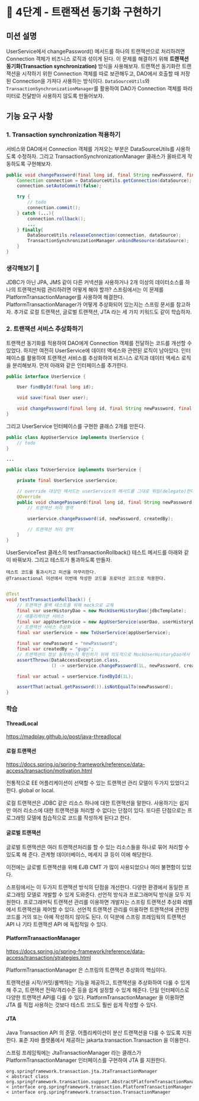 # 🚀 4단계 - 트랜잭션 동기화 구현하기

## 미션 설명

UserService에서 changePassword() 메서드를 하나의 트랜잭션으로 처리하려면 Connection 객체가 비즈니스 로직과 섞이게 된다.
이 문제를 해결하기 위해 **트랜잭션 동기화(Transaction synchronization)** 방식을 사용해보자.
트랜잭션 동기화란 트랜잭션을 시작하기 위한 Connection 객체를 따로 보관해두고, DAO에서 호출할 때 저장된 Connection을 가져다 사용하는 방식이다.
`DataSourceUtils`와 `TransactionSynchronizationManager`를 활용하여 DAO가 Connection 객체를 파라미터로 전달받아 사용하지 않도록 만들어보자.

## 기능 요구 사항

### 1. Transaction synchronization 적용하기

서비스와 DAO에서 Connection 객체를 가져오는 부분은 DataSourceUtils를 사용하도록 수정하자.
그리고 TransactionSynchronizationManager 클래스가 올바르게 작동하도록 구현해보자.

```java
public void changePassword(final long id, final String newPassword, final String createdBy) {
    Connection connection = DataSourceUtils.getConnection(dataSource);
    connection.setAutoCommit(false);

    try {
        // todo
        connection.commit();
    } catch (...){
        connection.rollback();
        ...
    } finally{
        DataSourceUtils.releaseConnection(connection, dataSource);
        TransactionSynchronizationManager.unbindResource(dataSource);
    }
}
```

### 생각해보기 🤔

JDBC가 아닌 JPA, JMS 같이 다른 커넥션을 사용하거나 2개 이상의 데이터소스를 하나의 트랜잭션처럼 관리하려면 어떻게 해야 할까?
스프링에서는 이 문제를 PlatformTransactionManager를 사용하여 해결한다.
PlatformTransactionManager가 어떻게 추상화되어 있는지는 스프링 문서를 참고하자.
추가로 로컬 트랜잭션, 글로벌 트랜잭션, JTA 라는 세 가지 키워드도 같이 학습하자.

### 2. 트랜잭션 서비스 추상화하기

트랜잭션 동기화를 적용하여 DAO에게 Connection 객체를 전달하는 코드를 개선할 수 있었다.
하지만 여전히 UserService에 데이터 액세스와 관련된 로직이 남아있다.
인터페이스를 활용하여 트랜잭션 서비스를 추상화하여 비즈니스 로직과 데이터 액세스 로직을 분리해보자.
먼저 아래와 같은 인터페이스를 추가한다.

```java
public interface UserService {

    User findById(final long id);

    void save(final User user);

    void changePassword(final long id, final String newPassword, final String createdBy);
}
```

그리고 UserService 인터페이스를 구현한 클래스 2개를 만든다.

```java
public class AppUserService implements UserService {
    // todo
}
```

```java
...

public class TxUserService implements UserService {

    private final UserService userService;

    // override 대상인 메서드는 userService의 메서드를 그대로 위임(delegate)한다.
    @Override
    public void changePassword(final long id, final String newPassword, final String createdBy) {
        // 트랜잭션 처리 영역

        userService.changePassword(id, newPassword, createdBy);

        // 트랜잭션 처리 영역
    }
}
```

UserServiceTest 클래스의 testTransactionRollback() 테스트 메서드를 아래와 같이 바꿔보자.
그리고 테스트가 통과하도록 만들자.

```
테스트 코드를 통과시키고 미션을 마무리한다.
@Transactional 미션에서 이번에 작성한 코드를 프로덕션 코드으로 적용한다.
```

```java

@Test
void testTransactionRollback() {
    // 트랜잭션 롤백 테스트를 위해 mock으로 교체
    final var userHistoryDao = new MockUserHistoryDao(jdbcTemplate);
    // 애플리케이션 서비스
    final var appUserService = new AppUserService(userDao, userHistoryDao);
    // 트랜잭션 서비스 추상화
    final var userService = new TxUserService(appUserService);

    final var newPassword = "newPassword";
    final var createdBy = "gugu";
    // 트랜잭션이 정상 동작하는지 확인하기 위해 의도적으로 MockUserHistoryDao에서 예외를 발생시킨다.
    assertThrows(DataAccessException.class,
                 () -> userService.changePassword(1L, newPassword, createdBy));

    final var actual = userService.findById(1L);

    assertThat(actual.getPassword()).isNotEqualTo(newPassword);
}

```

### 학습

#### ThreadLocal

https://madplay.github.io/post/java-threadlocal

#### 로컬 트랜잭션

https://docs.spring.io/spring-framework/reference/data-access/transaction/motivation.html

전통적으로 EE 어플리케이션이 선택할 수 있는 트랜잭션 관리 모델이 두가지 있었다고 한다. global or local.

로컬 트랜잭션은 JDBC 같은 리소스 하나에 대한 트랜잭션을 말한다. 사용하기는 쉽지만 여러 리소스에 대한 트랜잭션을 처리할 수 없다는 단점이 있다. 또다른 단점으로는 프로그래밍 모델에 침습적으로 코드를 작성하게
된다고 한다.

#### 글로벌 트랜잭션

글로벌 트랜잭션은 여러 트랜잭션처리를 할 수 있는 리소스들을 하나로 묶어 처리할 수 있도록 해 준다.
관계형 데이터베이스, 메세지 큐 등이 이에 해당한다.

이전에는 글로벌 트랜잭션을 위해 EJB CMT 가 많이 사용되었으나 여러 불편함이 있었다.

스프링에서는 이 두가지 트랜잭션 방식의 단점을 개선한다. 다양한 환경에서 동일한 프로그래밍 모델로 개발할 수 있게 도와준다. 선언적 방식과 프로그래머틱 방식을 모두 지원한다. 프로그래머틱 트랜잭션 관리를 이용하면
개발자는 스프링 트랜잭션 추상화 레벨에서 트랜잭션을 제어할 수 있다. 선언적 트랜잭션 관리를 이용하면 트랜잭션에 관련된 코드를 거의 또는 아예 작성하지 않아도 된다. 이 덕분에 스프링 프레임웍의 트랜잭션 API 나
기타 트랜잭션 API 에 독립적일 수 있다.

#### PlatformTransactionManager

https://docs.spring.io/spring-framework/reference/data-access/transaction/strategies.html

PlatformTransactionManager 은 스프링의 트랜잭션 추상화의 핵심이다.

트랜잭션을 시작/커밋/롤백하는 기능을 제공하고, 트랜잭션을 추상화하여 다룰 수 있게 해 주고, 트랜잭션 전략/격리수준 등을 쉽게 설정할 수 있게 해준다. 단일 인터페이스로 다양한 트랜잭션 API를 다룰 수 있다.
PlatformTransactionManager 을 이용하면 JTA 를 직접 사용하는 것보다 테스트 코드도 훨씬 쉽게 작성할 수 있다.

#### JTA

Java Transaction API 의 준말.
어플리케이션이 분산 트랜잭션을 다룰 수 있도록 지원한다.
표준 자바 플랫폼에서 제공하는 jakarta.transaction.Transaction 을 이용한다.

스프링 프레임웍에는 JtaTransactionManager 라는 클래스가 PlatformTransactionManager 인터페이스를 구현하여 JTA 를 지원한다.

```
org.springframework.transaction.jta.JtaTransactionManager
< abstract class org.springframework.transaction.support.AbstractPlatformTransactionManager
< interface org.springframework.transaction.PlatformTransactionManager
< interface org.springframework.transaction.TransactionManager
```
